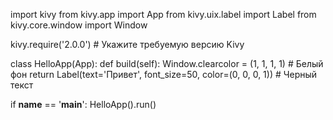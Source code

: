 import kivy
from kivy.app import App
from kivy.uix.label import Label
from kivy.core.window import Window

kivy.require('2.0.0')  # Укажите требуемую версию Kivy

class HelloApp(App):
    def build(self):
        Window.clearcolor = (1, 1, 1, 1)  # Белый фон
        return Label(text='Привет', font_size=50, color=(0, 0, 0, 1))  # Черный текст

if __name__ == '__main__':
    HelloApp().run()
